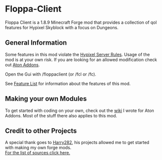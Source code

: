 # Floppa-Client

Floppa Client is a 1.8.9 Minecraft Forge mod that provides a collection of qol features for Hypixel Skyblock 
with a focus on Dungeons. 

## General Information

Some features in this mod violate the 
[Hypixel Server Rules](https://support.hypixel.net/hc/en-us/articles/6472550754962-Allowed-Modifications).
Usage of the mod is at your own risk.
If you are looking for an allowed modification check out [Aton Addons](https://github.com/FloppaCoding/AtonAddons).

Open the Gui with /floppaclient (or /fcl or /fc).

See [Feature List](docs/Feature_List.md) for information about the features of this mod.

## Making your own Modules
To get started with coding on your own, check out the [wiki](https://github.com/FloppaCoding/AtonAddons/wiki) I 
wrote for Aton Addons. Most of the stuff there also applies to this mod.

## Credit to other Projects
A special thank goes to [Harry282](https://github.com/Harry282), his projects allowed me to get started with making my own
forge mods.
<br>
[For the list of sources click here.](docs/USEFUL_SOURCES.md "Credits")

